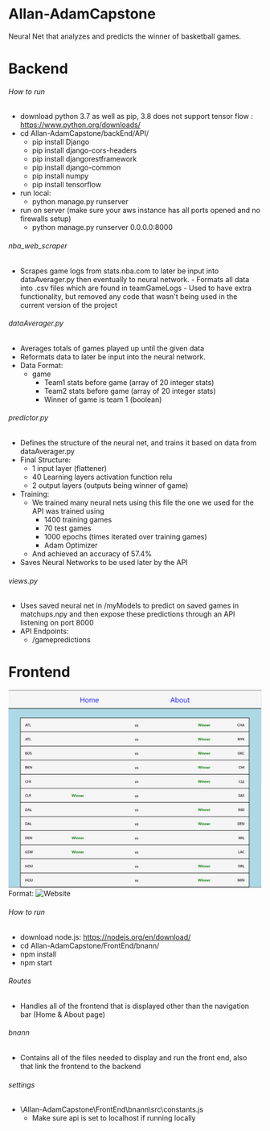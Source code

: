 # Allan-AdamCapstone
Neural Net that analyzes and predicts the winner of basketball games.

# Backend
###### How to run
- download python 3.7 as well as pip, 3.8 does not support tensor flow : https://www.python.org/downloads/
- cd Allan-AdamCapstone/backEnd/API/
  - pip install Django
  - pip install django-cors-headers
  - pip install djangorestframework
  - pip install django-common
  - pip install numpy
  - pip install tensorflow
- run local:
  - python manage.py runserver
- run on server (make sure your aws instance has all ports opened and no firewalls setup)
  - python manage.py runserver 0.0.0.0:8000

###### nba_web_scraper
- Scrapes game logs from stats.nba.com to later be input into dataAverager.py then eventually to neural network.
                - Formats all data into .csv files which are found in teamGameLogs
                - Used to have extra functionality, but removed any code that wasn't being used in the current version of the project
###### dataAverager.py
- Averages totals of games played up until the given data
- Reformats data to later be input into the neural network.
- Data Format:
  - game
    - Team1 stats before game (array of 20 integer stats)
    - Team2 stats before game (array of 20 integer stats)
    - Winner of game is team 1 (boolean)
###### predictor.py
- Defines the structure of the neural net, and trains it based on data from dataAverager.py
- Final Structure:
  - 1 input layer (flattener)
  - 40 Learning layers activation function relu
  - 2 output layers (outputs being winner of game)
- Training:
  - We trained many neural nets using this file the one we used for the API was trained using
    - 1400 training games
    - 70 test games
    - 1000 epochs (times iterated over training games)
    - Adam Optimizer
  - And achieved an accuracy of 57.4%
- Saves Neural Networks to be used later by the API
###### views.py
- Uses saved neural net in /myModels to predict on saved games in matchups.npy and then expose these predictions through an API listening on port 8000
- API Endpoints:
  - /gamepredictions

# Frontend
![site image](/bnan.png)
Format: ![Website](url)
###### How to run
- download node.js: https://nodejs.org/en/download/
- cd Allan-AdamCapstone/FrontEnd/bnann/
- npm install
- npm start
###### Routes
- Handles all of the frontend that is displayed other than the navigation bar (Home & About page)
###### bnann
- Contains all of the files needed to display and run the front end, also that link the frontend to the backend
###### settings
- \Allan-AdamCapstone\FrontEnd\bnann\src\constants.js
  - Make sure api is set to localhost if running locally
